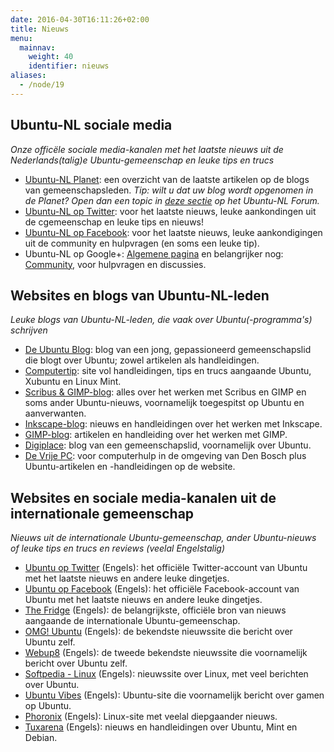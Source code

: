```yaml
---
date: 2016-04-30T16:11:26+02:00
title: Nieuws
menu:
  mainnav:
    weight: 40
    identifier: nieuws
aliases:
  - /node/19
---
```


## Ubuntu-NL sociale media
_Onze officële sociale media-kanalen met het laatste nieuws uit de Nederlands(talig)e Ubuntu-gemeenschap en leuke tips en trucs_

- [Ubuntu-NL Planet](/planet): een overzicht van de laatste artikelen op de blogs van gemeenschapsleden. _Tip: wilt u dat uw blog wordt opgenomen in de Planet? Open dan een topic in [deze sectie](https://forum.ubuntu-nl.org/index.php?board=9.0) op het Ubuntu-NL Forum._
- [Ubuntu-NL op Twitter](/twitter): voor het laatste nieuws, leuke aankondingen uit de cgemeenschap en leuke tips en nieuws!
- [Ubuntu-NL op Facebook](https://www.facebook.com/ubuntunederlands): voor het laatste nieuws, leuke aankondigingen uit de community en hulpvragen (en soms een leuke tip).
- Ubuntu-NL op Google+: [Algemene pagina](https://plus.google.com/b/105917304109364950824/105917304109364950824/posts) en belangrijker nog: [Community](https://plus.google.com/b/105917304109364950824/communities/103983236519805467017), voor hulpvragen en discussies.

## Websites en blogs van Ubuntu-NL-leden
_Leuke blogs van Ubuntu-NL-leden, die vaak over Ubuntu(-programma's) schrijven_

- [De Ubuntu Blog](http://www.deubuntublog.nl/): blog van een jong, gepassioneerd gemeenschapslid die blogt over Ubuntu; zowel artikelen als handleidingen.
- [Computertip](https://sites.google.com/site/computertip): site vol handleidingen, tips en trucs aangaande Ubuntu, Xubuntu en Linux Mint.
- [Scribus & GIMP-blog](https://basiscursusscribus.wordpress.com/): alles over het werken met Scribus en GIMP en soms ander Ubuntu-nieuws, voornamelijk toegespitst op Ubuntu en aanverwanten.
- [Inkscape-blog](https://basiscursusinkscape.wordpress.com/): nieuws en handleidingen over het werken met Inkscape.
- [GIMP-blog](https://allesgimpofbijna.wordpress.com/): artikelen en handleiding over het werken met GIMP.
- [Digiplace](http://www.digiplace.nl/): blog van een gemeenschapslid, voornamelijk over Ubuntu.
- [De Vrije PC](http://devrijepc.nl/): voor computerhulp in de omgeving van Den Bosch plus Ubuntu-artikelen en -handleidingen op de website.

## Websites en sociale media-kanalen uit de internationale gemeenschap
_Nieuws uit de internationale Ubuntu-gemeenschap, ander Ubuntu-nieuws of leuke tips en trucs en reviews (veelal Engelstalig)_

- [Ubuntu op Twitter](https://twitter.com/ubuntu) (Engels): het officiële Twitter-account van Ubuntu met het laatste nieuws en andere leuke dingetjes.
- [Ubuntu op Facebook](https://nl-nl.facebook.com/ubuntulinux) (Engels): het officiële Facebook-account van Ubuntu met het laatste nieuws en andere leuke dingetjes.
- [The Fridge](http://fridge.ubuntu.com/) (Engels): de belangrijkste, officiële bron van nieuws aangaande de internationale Ubuntu-gemeenschap.
- [OMG! Ubuntu](http://omgubuntu.co.uk/) (Engels): de bekendste nieuwssite die bericht over Ubuntu zelf.
- [Webup8](http://www.webupd8.org/) (Engels): de tweede bekendste nieuwssite die voornamelijk bericht over Ubuntu zelf.
- [Softpedia - Linux](http://news.softpedia.com/cat/Linux/) (Engels): nieuwssite over Linux, met veel berichten over Ubuntu.
- [Ubuntu Vibes](http://ubuntuvibes.com/) (Engels): Ubuntu-site die voornamelijk bericht over gamen op Ubuntu.
- [Phoronix](https://www.phoronix.com/) (Engels): Linux-site met veelal diepgaander nieuws.
- [Tuxarena](http://www.tuxarena.com/) (Engels): nieuws en handleidingen over Ubuntu, Mint en Debian.

